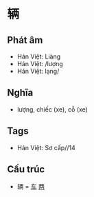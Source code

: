 # 辆

## Phát âm
* Hán Việt: Liàng
* Hán Việt: /lượng
* Hán Việt: lạng/

## Nghĩa
* lượng, chiếc (xe), cỗ (xe)

## Tags
* Hán Việt: Sơ cấp//14

## Cấu trúc
* 辆 = [车](车.md) [两](两.md)

<script>window.HANZI_FIELD='辆';</script>